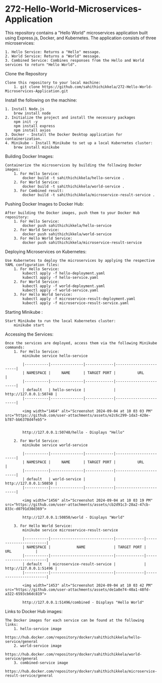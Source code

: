 # 272-Hello-World-Microservices-Application

This repository contains a "Hello World" microservices application built using Express.js, Docker, and Kubernetes. The application consists of three microservices:

    1. Hello Service: Returns a "Hello" message.
    2. World Service: Returns a "World" message.
    3. Combined Service: Combines responses from the Hello and World services to return "Hello World".

Clone the Repository

    Clone this repository to your local machine:
        1. git clone https://github.com/sahithichikkela/272-Hello-World-Microservices-Application.git

Install the following on the machine:

    1. Install Node.js 
        brew install node
    2. Initialize the project and install the necessary packages
        npm init -y
        npm install express
        npm install axios
    3. Docker - Install the Docker Desktop application for containerization.
    4. Minikube - Install Minikube to set up a local Kubernetes cluster:
        brew install minikube

Building Docker Images:

    Containerize the microservices by building the following Docker images:
        1. For Hello Service: 
            docker build -t sahithichikkela/hello-service .
        2. For World Service: 
            docker build -t sahithichikkela/world-service .
        3. For Combined result: 
            docker build -t sahithichikkela/microservice-result-service .

Pushing Docker Images to Docker Hub:

    After building the Docker images, push them to your Docker Hub repository:
        1. For Hello Service:
            docker push sahithichikkela/hello-service
        2. For World Service:
            docker push sahithichikkela/world-service
        3. For Hello World Service:
            docker push sahithichikkela/microservice-result-service

Deploying Microservices on Kubernetes:

    Use Kubernetes to deploy the microservices by applying the respective YAML configuration files:
        1. For Hello Service:
            kubectl apply -f hello-deployment.yaml                 
            kubectl apply -f hello-service.yaml 
        2. For World Service:
            kubectl apply -f world-deployment.yaml                 
            kubectl apply -f world-service.yaml 
        3. For Hello World Service:
            kubectl apply -f microservice-result-deployment.yaml                 
            kubectl apply -f microservice-result-service.yaml 

Starting Minikube :

    Start Minikube to run the local Kubernetes cluster:
        minikube start

Accessing the Services:

    Once the services are deployed, access them via the following Minikube commands:
        1. For Hello Service:
            minikube service hello-service 
            
            |-----------|---------------|-------------|------------------------|
            | NAMESPACE |     NAME      | TARGET PORT |          URL           |
            |-----------|---------------|-------------|------------------------|
            | default   | hello-service |             | http://127.0.0.1:50748 |
            |-----------|---------------|-------------|------------------------|

            <img width="1464" alt="Screenshot 2024-09-04 at 10 03 03 PM" src="https://github.com/user-attachments/assets/e2c6c299-1da3-428e-b787-bb6378d4feb5">


            http://127.0.0.1:50748/hello - Displays "Hello"
            
        2. For World Service:
            minikube service world-service 

            |-----------|---------------|-------------|------------------------|
            | NAMESPACE |     NAME      | TARGET PORT |          URL           |
            |-----------|---------------|-------------|------------------------|
            | default   | world-service |             | http://127.0.0.1:50850 |
            |-----------|---------------|-------------|------------------------|
            
            <img width="1456" alt="Screenshot 2024-09-04 at 10 03 19 PM" src="https://github.com/user-attachments/assets/cb2d91c3-28a2-47cb-833c-d0791d30d369">

            http://127.0.0.1:50850/world - Displays "World"
            
        3. For Hello World Service:
            minikube service microservice-result-service 

            |-----------|-----------------------------|-------------|------------------------|
            | NAMESPACE |            NAME             | TARGET PORT |          URL           |
            |-----------|-----------------------------|-------------|------------------------|
            | default   | microservice-result-service |             | http://127.0.0.1:51496 |
            |-----------|-----------------------------|-------------|------------------------|
            
            <img width="1453" alt="Screenshot 2024-09-04 at 10 03 42 PM" src="https://github.com/user-attachments/assets/de1a8e74-40a1-48fd-a322-6593cb6dc819">

            http://127.0.0.1:51496/combined - Displays "Hello World"


Links to Docker Hub images:

    The Docker images for each service can be found at the following links:
        1. hello-service image
            https://hub.docker.com/repository/docker/sahithichikkela/hello-service/general
        2. world-service image
            https://hub.docker.com/repository/docker/sahithichikkela/world-service/general
        3. combined-service image
            https://hub.docker.com/repository/docker/sahithichikkela/microservice-result-service/general
